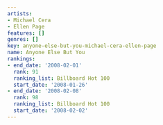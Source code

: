 ```yaml
---
artists:
- Michael Cera
- Ellen Page
features: []
genres: []
key: anyone-else-but-you-michael-cera-ellen-page
name: Anyone Else But You
rankings:
- end_date: '2008-02-01'
  rank: 91
  ranking_list: Billboard Hot 100
  start_date: '2008-01-26'
- end_date: '2008-02-08'
  rank: 98
  ranking_list: Billboard Hot 100
  start_date: '2008-02-02'
---
```


